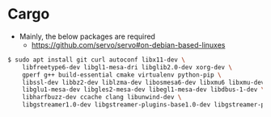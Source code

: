 # Cargo
- Mainly, the below packages are required
  - https://github.com/servo/servo#on-debian-based-linuxes

```bash
$ sudo apt install git curl autoconf libx11-dev \
    libfreetype6-dev libgl1-mesa-dri libglib2.0-dev xorg-dev \
    gperf g++ build-essential cmake virtualenv python-pip \
    libssl-dev libbz2-dev liblzma-dev libosmesa6-dev libxmu6 libxmu-dev \
    libglu1-mesa-dev libgles2-mesa-dev libegl1-mesa-dev libdbus-1-dev \
    libharfbuzz-dev ccache clang libunwind-dev \
    libgstreamer1.0-dev libgstreamer-plugins-base1.0-dev libgstreamer-plugins-bad1.0-dev autoconf2.13
```

